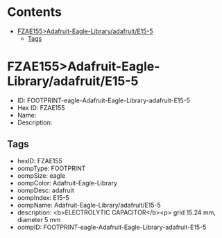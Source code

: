 



Contents
========

* [FZAE155>Adafruit-Eagle-Library/adafruit/E15-5](#fzae155adafruit-eagle-libraryadafruite15-5)
	* [Tags](#tags)

# FZAE155>Adafruit-Eagle-Library/adafruit/E15-5

- ID: FOOTPRINT-eagle-Adafruit-Eagle-Library-adafruit-E15-5
- Hex ID: FZAE155
- Name: 
- Description: 

## Tags

- hexID: FZAE155
- oompType: FOOTPRINT
- oompSize: eagle
- oompColor: Adafruit-Eagle-Library
- oompDesc: adafruit
- oompIndex: E15-5
- oompName: Adafruit-Eagle-Library/adafruit/E15-5
- description: &lt;b&gt;ELECTROLYTIC CAPACITOR&lt;/b&gt;&lt;p&gt;
grid 15.24 mm, diameter 5 mm
- oompID: FOOTPRINT-eagle-Adafruit-Eagle-Library-adafruit-E15-5

